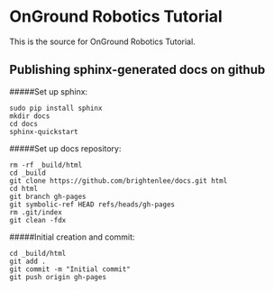 # OnGround Robotics Tutorial

This is the source for OnGround Robotics Tutorial.

Publishing sphinx-generated docs on github
------------------------------------------

#####Set up sphinx:
```
sudo pip install sphinx
mkdir docs
cd docs
sphinx-quickstart
```

#####Set up docs repository:
```
rm -rf _build/html
cd _build
git clone https://github.com/brightenlee/docs.git html
cd html
git branch gh-pages
git symbolic-ref HEAD refs/heads/gh-pages
rm .git/index
git clean -fdx
```

#####Initial creation and commit:
```
cd _build/html
git add .
git commit -m "Initial commit"
git push origin gh-pages
```
